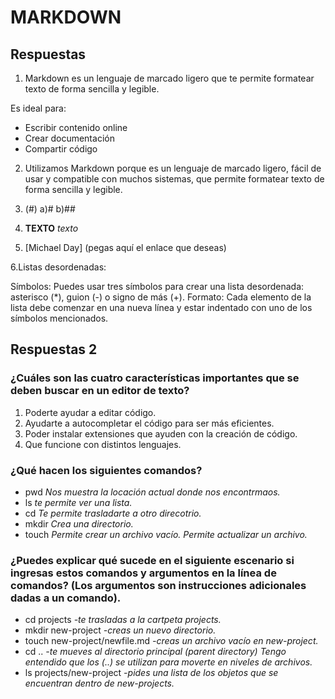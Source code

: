 # MARKDOWN
## Respuestas
1. Markdown es un lenguaje de marcado ligero que te permite formatear texto de forma sencilla y legible.

 Es ideal para:

- Escribir contenido online
- Crear documentación
- Compartir código

2. Utilizamos Markdown porque es un lenguaje de marcado ligero, fácil de usar y compatible con muchos sistemas, que permite formatear texto de forma sencilla y legible.

3. (#) a)# b)##

4. **TEXTO** *texto*

5. [Michael Day] (pegas aquí el enlace que deseas)

6.Listas desordenadas:

Símbolos: Puedes usar tres símbolos para crear una lista desordenada: asterisco (*), guion (-) o signo de más (+).
Formato: Cada elemento de la lista debe comenzar en una nueva línea y estar indentado con uno de los símbolos mencionados.


## Respuestas 2
### ¿Cuáles son las cuatro características importantes que se deben buscar en un editor de texto?
1. Poderte ayudar a editar código.
2. Ayudarte a autocompletar el código para ser más eficientes.
3. Poder instalar extensiones que ayuden con la creación de código.
4. Que funcione con distintos lenguajes.
### ¿Qué hacen los siguientes comandos?
- pwd *Nos muestra la locación actual donde nos encontrmaos.*
- ls *te permite ver una lista.*
- cd *Te permite trasladarte a otro direcotrio.*
- mkdir *Crea una directorio.*
- touch *Permite crear un archivo vacío. Permite actualizar un archivo.*
### ¿Puedes explicar qué sucede en el siguiente escenario si ingresas estos comandos y argumentos en la línea de comandos? (Los argumentos son instrucciones adicionales dadas a un comando).
- cd projects *-te trasladas a la cartpeta projects.*
- mkdir new-project *-creas un nuevo directorio.*
- touch new-project/newfile.md *-creas un archivo vacío en new-project.*
- cd .. *-te mueves al directorio principal (parent directory) Tengo entendido que los (..) se utilizan para moverte en niveles de archivos.*
- ls projects/new-project *-pides una lista de los objetos que se encuentran dentro de new-projects.*

